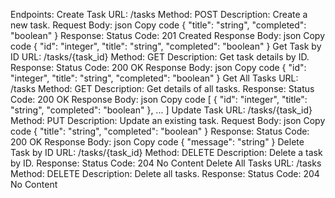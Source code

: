 Endpoints:
Create Task
URL: /tasks
Method: POST
Description: Create a new task.
Request Body:
json
Copy code
{
    "title": "string",
    "completed": "boolean"
}
Response:
Status Code: 201 Created
Response Body:
json
Copy code
{
    "id": "integer",
    "title": "string",
    "completed": "boolean"
}
Get Task by ID
URL: /tasks/{task_id}
Method: GET
Description: Get task details by ID.
Response:
Status Code: 200 OK
Response Body:
json
Copy code
{
    "id": "integer",
    "title": "string",
    "completed": "boolean"
}
Get All Tasks
URL: /tasks
Method: GET
Description: Get details of all tasks.
Response:
Status Code: 200 OK
Response Body:
json
Copy code
[
    {
        "id": "integer",
        "title": "string",
        "completed": "boolean"
    },
    ...
]
Update Task
URL: /tasks/{task_id}
Method: PUT
Description: Update an existing task.
Request Body:
json
Copy code
{
    "title": "string",
    "completed": "boolean"
}
Response:
Status Code: 200 OK
Response Body:
json
Copy code
{
    "message": "string"
}
Delete Task by ID
URL: /tasks/{task_id}
Method: DELETE
Description: Delete a task by ID.
Response:
Status Code: 204 No Content
Delete All Tasks
URL: /tasks
Method: DELETE
Description: Delete all tasks.
Response:
Status Code: 204 No Content